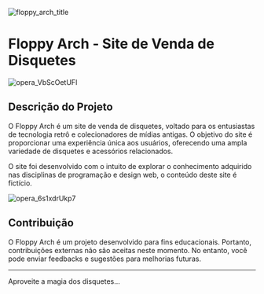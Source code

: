 ![floppy_arch_title](https://github.com/0gudu/Floppy-Arch/assets/89671108/f84c5f24-ceb9-41d4-9eab-02baf498d0fa)

Floppy Arch - Site de Venda de Disquetes
========================================
![opera_VbScOetUFl](https://github.com/0gudu/Floppy-Arch/assets/89671108/f496383a-6d88-4b3f-85e4-88b1d96cdebe)

Descrição do Projeto
--------------------

O Floppy Arch é um site de venda de disquetes, voltado para os entusiastas de tecnologia retrô e colecionadores de mídias antigas. O objetivo do site é proporcionar uma experiência única aos usuários, oferecendo uma ampla variedade de disquetes e acessórios relacionados.

O site foi desenvolvido com o intuito de explorar o conhecimento adquirido nas disciplinas de programação e design web, o conteúdo deste site é fictício.

![opera_6s1xdrUkp7](https://github.com/0gudu/Floppy-Arch/assets/89671108/7c67f1c4-7766-41f8-8825-af4f696f512d)

Contribuição
------------

O Floppy Arch é um projeto desenvolvido para fins educacionais. Portanto, contribuições externas não são aceitas neste momento. No entanto, você pode enviar feedbacks e sugestões para melhorias futuras.

------------
Aproveite a magia dos disquetes...
